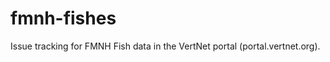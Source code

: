 fmnh-fishes
===========

Issue tracking for FMNH Fish data in the VertNet portal (portal.vertnet.org).
